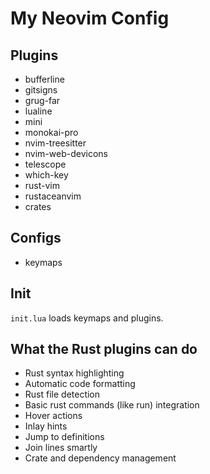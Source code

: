 # My Neovim Config

## Plugins

- bufferline
- gitsigns
- grug-far
- lualine
- mini
- monokai-pro
- nvim-treesitter
- nvim-web-devicons
- telescope
- which-key
- rust-vim
- rustaceanvim
- crates

## Configs

- keymaps

## Init

`init.lua` loads keymaps and plugins.

## What the Rust plugins can do

- Rust syntax highlighting
- Automatic code formatting
- Rust file detection
- Basic rust commands (like run) integration
- Hover actions
- Inlay hints
- Jump to definitions
- Join lines smartly
- Crate and dependency management

